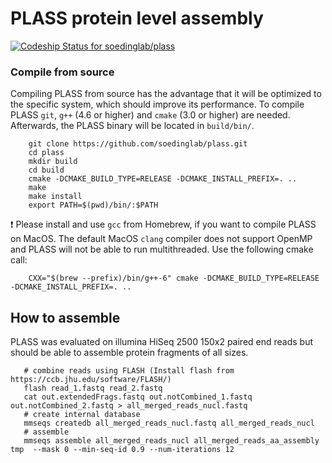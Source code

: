 # PLASS protein level assembly
[ ![Codeship Status for soedinglab/plass](https://app.codeship.com/projects/fc7c4e70-e188-0135-0db2-569fac09cf96/status?branch=master)](https://app.codeship.com/projects/266646)

### Compile from source
Compiling PLASS from source has the advantage that it will be optimized to the specific system, which should improve its performance. To compile PLASS `git`, `g++` (4.6 or higher) and `cmake` (3.0 or higher) are needed. Afterwards, the PLASS binary will be located in `build/bin/`.

        git clone https://github.com/soedinglab/plass.git
        cd plass
        mkdir build
        cd build
        cmake -DCMAKE_BUILD_TYPE=RELEASE -DCMAKE_INSTALL_PREFIX=. ..
        make
        make install 
        export PATH=$(pwd)/bin/:$PATH
        
:exclamation: Please install and use `gcc` from Homebrew, if you want to compile PLASS on MacOS. The default MacOS `clang` compiler does not support OpenMP and PLASS will not be able to run multithreaded. Use the following cmake call:

        CXX="$(brew --prefix)/bin/g++-6" cmake -DCMAKE_BUILD_TYPE=RELEASE -DCMAKE_INSTALL_PREFIX=. ..
        
        
                

## How to assemble

PLASS was evaluated on illumina HiSeq 2500 150x2 paired end reads but should be able to assemble protein fragments of all sizes.

       # combine reads using FLASH (Install flash from https://ccb.jhu.edu/software/FLASH/)
       flash read_1.fastq read_2.fastq
       cat out.extendedFrags.fastq out.notCombined_1.fastq out.notCombined_2.fastq > all_merged_reads_nucl.fastq
       # create internal database
       mmseqs createdb all_merged_reads_nucl.fastq all_merged_reads_nucl
       # assemble
       mmseqs assemble all_merged_reads_nucl all_merged_reads_aa_assembly tmp  --mask 0 --min-seq-id 0.9 --num-iterations 12
